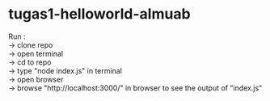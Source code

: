 # tugas1-helloworld-almuab

Run :  
-> clone repo   
-> open terminal   
-> cd to repo  
-> type "node index.js" in terminal  
-> open browser  
-> browse "http://localhost:3000/" in browser to see the output of "index.js"
